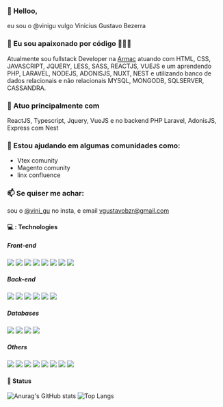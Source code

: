 
### 👋 Helloo,
eu sou o @vinigu vulgo Vinicius Gustavo Bezerra

### 👀 Eu sou apaixonado por código 🧑🏻‍💻
Atualmente sou fullstack Developer na [Armac](https://armac.com.br/sobre-nos/) atuando com HTML, CSS, JAVASCRIPT, JQUERY, LESS, SASS, REACTJS, VUEJS e um aprendendo PHP, LARAVEL, NODEJS, ADONISJS, NUXT, NEST e utilizando banco de dados relacionais e não relacionais MYSQL, MONGODB, SQLSERVER, CASSANDRA.

### 🌱 Atuo principalmente com
ReactJS, Typescript, Jquery, VueJS e no backend PHP Laravel, AdonisJS, Express com Nest

### 💞️ Estou ajudando em algumas comunidades como: 
* Vtex comunity
* Magento comunity
* linx confluence

### 📫 Se quiser me achar: 
sou o [@vini_gu](https://www.instagram.com/vini_gu/) no insta, e email [vgustavobzr@gmail.com](vgustavobzr@gmail.com) 


#### 💻 : Technologies

##### Front-end
[<img src="https://img.shields.io/badge/JavaScript-F7DF1E?style=for-the-badge&logo=javascript&logoColor=black">](#)
[<img src="https://img.shields.io/badge/react-%2320232a.svg?style=for-the-badge&logo=react&logoColor=%2361DAFB" />](#) 
[<img src="https://img.shields.io/badge/TypeScript-007ACC?style=for-the-badge&logo=typescript&logoColor=white">](#) 
[<img src="https://img.shields.io/badge/Vue.js-35495E?style=for-the-badge&logo=vue.js&logoColor=4FC08D">](#) 
[<img src="https://img.shields.io/badge/Bootstrap-563D7C?style=for-the-badge&logo=bootstrap&logoColor=white">](#) 
[<img src="https://img.shields.io/badge/styled--components-DB7093?style=for-the-badge&logo=styled-components&logoColor=white">](#) 
[<img src="https://img.shields.io/badge/jQuery-0769AD?style=for-the-badge&logo=jquery&logoColor=white">](#) 
[<img src="https://img.shields.io/badge/Next-black?style=for-the-badge&logo=next.js&logoColor=white">](#)

##### Back-end
[<img src="https://img.shields.io/badge/PHP-777BB4?style=for-the-badge&logo=php&logoColor=white">](#) 
[<img src="https://img.shields.io/badge/Laravel-FF2D20?style=for-the-badge&logo=laravel&logoColor=white">](#) 
[<img src="https://img.shields.io/badge/Node.js-43853D?style=for-the-badge&logo=node.js&logoColor=white">](#) 
[<img src="https://img.shields.io/badge/Express.js-404D59?style=for-the-badge">](#) 
[<img src="https://img.shields.io/badge/adonisjs-%23220052.svg?style=for-the-badge&logo=adonisjs&logoColor=white">](#)
[<img src="https://img.shields.io/badge/nestjs-%23E0234E.svg?style=for-the-badge&logo=nestjs&logoColor=white">](#)

##### Databases 
[<img src="https://img.shields.io/badge/MySQL-00000F?style=for-the-badge&logo=mysql&logoColor=white">](#) 
[<img src="https://img.shields.io/badge/MongoDB-4EA94B?style=for-the-badge&logo=mongodb&logoColor=white">](#) 
[<img src="https://img.shields.io/badge/Cassandra-1287B1?style=for-the-badge&logo=apache%20cassandra&logoColor=white">](#) 
[<img src="https://img.shields.io/badge/redis-%23DD0031.svg?&style=for-the-badge&logo=redis&logoColor=white">](#) 

##### Others
[<img src="https://img.shields.io/badge/Amazon_AWS-FF9900?style=for-the-badge&logo=amazonaws&logoColor=white">](#) 
[<img src="https://img.shields.io/badge/sequelize-323330?style=for-the-badge&logo=sequelize&logoColor=blue">](#) 
[<img src="https://img.shields.io/badge/Jest-323330?style=for-the-badge&logo=Jest&logoColor=white">](#) 
[<img src="https://img.shields.io/badge/eslint-3A33D1?style=for-the-badge&logo=eslint&logoColor=white">](#) 
[<img src="https://img.shields.io/badge/GIT-E44C30?style=for-the-badge&logo=git&logoColor=white">](#) 
[<img src="https://img.shields.io/badge/yarn-%232C8EBB.svg?style=for-the-badge&logo=yarn&logoColor=white" />](#)
[<img src="https://img.shields.io/badge/NPM-%23000000.svg?style=for-the-badge&logo=npm&logoColor=white" />](#)
[<img src="https://img.shields.io/badge/Socket.io-black?style=for-the-badge&logo=socket.io&badgeColor=010101" />](#)


#### 🚉 Status

![Anurag's GitHub stats](https://github-readme-stats.vercel.app/api?username=vinigu&count_private=true) 
![Top Langs](https://github-readme-stats.vercel.app/api/top-langs/?username=vinigu&layout=compact)


<!---
vinigu/vinigu is a ✨ special ✨ repository because its `README.md` (this file) appears on your GitHub profile.
You can click the Preview link to take a look at your changes.
--->
